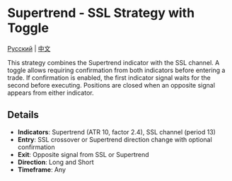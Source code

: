 # Supertrend - SSL Strategy with Toggle
[Русский](README_ru.md) | [中文](README_cn.md)

This strategy combines the Supertrend indicator with the SSL channel.
A toggle allows requiring confirmation from both indicators before entering a trade.
If confirmation is enabled, the first indicator signal waits for the second before executing.
Positions are closed when an opposite signal appears from either indicator.

## Details

- **Indicators**: Supertrend (ATR 10, factor 2.4), SSL channel (period 13)
- **Entry**: SSL crossover or Supertrend direction change with optional confirmation
- **Exit**: Opposite signal from SSL or Supertrend
- **Direction**: Long and Short
- **Timeframe**: Any
